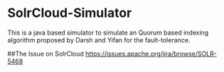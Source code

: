 # SolrCloud-Simulator
This is a java based simulator to simulate an Quorum based indexing algorithm proposed by Darsh and Yifan for the fault-tolerance.

##The Issue on SolrCloud
https://issues.apache.org/jira/browse/SOLR-5468
